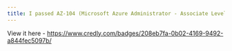 ```yaml
---
title: I passed AZ-104 (Microsoft Azure Administrator - Associate Level)
---
```


View it here - https://www.credly.com/badges/208eb7fa-0b02-4169-9492-a844fec5097b/

